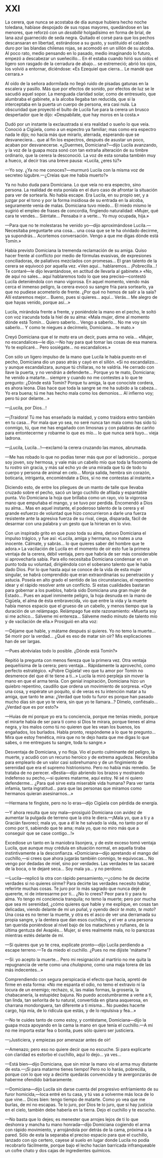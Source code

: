 # XXI

La cerera, que nunca se acostaba de día aunque hubiera hecho noche toledana,
habíase despojado de sus ropas mayores, quedándose en las menores, que reforzó
con un *desabillé* holgadísimo en forma de brial, de lana azul guarnecido de
seda negra. Quitado el corsé para que los pechos descansaran en libertad,
estirándose a su gusto, y sustituido el calzado duro por las blandas chilenas
rojas, se acomodó en un sillón de su alcoba. Al poco rato, medio pensando en lo
pasado, medio imaginando lo futuro, empezó a descabezar un sueñecillo... En él
estaba cuando hirió sus oídos el ligero son rasgado de la cerradura de abajo...
se estremeció; abrió los ojos, los volvió a entornar, diciéndose: «Es Ezequiel
que cierra... Le mandé que cerrara.»

Al oído de la señora adormilada no llegó ruido de pisadas gatunas en la
escalera y pasillo. Más que por efectos de sonido, por efectos de luz se le
sacudió aquel sopor. La menguada claridad solar, como de entresuelo, que
alumbraba el gabinete, a la alcoba llegaba tan reducida, que si la interceptaba
en la puerta un cuerpo de persona, era casi nula. La obscuridad que proyectó el
bulto de Lucila fue para la cerera un brusco despertador que le dijo:
«Despabílate, que hay moros en la costa.»

Dudó por un instante la exclaustrada si era realidad o sueño lo que veía.
Conoció a Cigüela, como a un espectro ya familiar; mas como era espectro nada
le dijo; no hacía más que mirarlo, aterrada, esperando que se desvaneciera...
que al fin los espectros, después de asustar un poco, acaban por desvanecerse.
«¿Duermes, Domiciana?—dijo Lucila avanzando, y la voz de la guapa moza sonó con
tan extraña alteración de su timbre ordinario, que la cerera la desconoció. La
voz de esta sonaba también muy a hueco, al decir tras una breve pausa: «Lucila,
¿eres tú?»

—Yo soy. ¿Ya no me conoces?—murmuró Lucila con la misma voz de secreteo
lúgubre.—¿Creías que me había muerto?»

Ya no hubo duda para Domiciana. Lo que veía no era espectro, sino persona. La
realidad de esta poníala en el duro caso de afrontar la situación para ver de
sortearla. No había escape. Era Lucila, en su propio ser, y a juzgar por el
tono y por la forma insidiosa de su entrada en la alcoba, seguramente venía de
malas. Domiciana tuvo miedo... El miedo mismo le sugirió el empleo de frases de
concordia, fingiendo naturalidad: «Mujer, qué cara te vendes... Siéntate...
Pensaba ir a verte... Yo muy ocupada, hija.»

—Para que no te molestaras he venido yo—dijo aproximándose Lucila.—Necesitaba
preguntarte una cosa... una cosa que se te ha olvidado decirme, ya supondrás...
Acortemos conversación. Vengo a que me digas dónde está Tomín.»

Había previsto Domiciana la tremenda reclamación de su amiga. Quiso hacer
frente al conflicto por medio de fórmulas evasivas, de expresiones
conciliadoras, de paliativos mezclados con promesas... El gran talento de la
cerera se equivocó por aquella vez. «Ven aquí... hablaremos... ¡Pobrecilla...!
Te contaré—le dijo levantándose, en actitud de llevarla al gabinete.» «No, de
aquí no sales... aquí hablaremos todo lo que sea preciso—contestó Lucila
deteniéndola con mano vigorosa. En aquel momento, viendo más cerca el inmenso
peligro, la cerera evocó su sangre fría para sortearlo, ya que no pudiese
acometerlo de frente. ¿Por qué no hemos de salir a la sala? Allí estaremos
mejor... Bueno, pues si quieres... aquí... Verás... Me alegro de que hayas
venido, porque así...»

Lucila, mirándola frente a frente, y poniéndole la mano en el pecho, le soltó
con voz iracunda toda la hiel de su alma: «Mala mujer, dime al momento dónde
está Tomín... Quiero saberlo... Vengo a saberlo... No me voy sin saberlo...
Y como te niegues a decírmelo, Domiciana... te mato.»

Creyó Domiciana que el *te mato* era un decir, pues arma no veía... «Mujer, no
escandalices—le dijo.—No hay para qué tomar las cosas de esa manera. Yo te
explicaré... Pero sosiégate... no escandalices.»

Con sólo un ligero impulso de la mano que Lucila le había puesto en el pecho,
Domiciana dio un paso atrás y cayó en el sillón. «Si no escandalizo... y aunque
escandalizara, aunque tú chillaras, no te valdría. He cerrado con llave la
puerta, y no vendrán a defenderte... Porque yo te mato, Domiciana; he venido
a matarte... siempre y cuando no me contestes a lo que te pregunto: ¿Dónde está
Tomín? Porque tu amiga, la que conociste cordera, es ahora leona. Días hace que
toda la sangre se me ha subido a la cabeza... Yo era buena; tú me has hecho
mala como los demonios... Al infierno voy; pero tú por delante...»

—¡Lucila, por Dios...!

—¡Traidora! Tú me has enseñado la maldad, y como traidora entro también en tu
casa... Por mala que yo sea, no seré nunca tan mala como has sido tú conmigo,
tú, que me has engañado con limosnas y con palabras de cariño para entontecerme
y robarme lo que es mío... lo que nunca será tuyo... vieja ladrona.

—¡Lucila, Lucila...!—exclamó la cerera cruzando las manos, abrumada.

—Me has robado lo que no podías tener más que por el ladronicio... porque soy
joven, soy hermosa, y vale más un cabello mío que toda la fisonomía de tu
rostro sin gracia, y más sal echo yo de una mirada que tú de todo tu cuerpo
y persona de animal en celo... Monja salida, hembra sin corazón, boticaria,
intriganta, encomiéndate a Dios, sí no me contestas al instante.»

Diciendo esto, de entre los pliegues de un manto de talle que llevaba cruzado
sobre el pecho, sacó un largo cuchillo de afilada y espantable punta. Vio
Domiciana la hoja que brillaba como un rayo, vio la vigorosa mano que empuñaba
el mango, y se tuvo por perdida. Encomendó a Dios su alma... Mas en aquel
instante, el poderoso talento de la cerera y el grande esfuerzo de voluntad que
hizo concurrieron a darle una fuerza resistente ante la agresiva fuerza de su
rival, ciega, disparada, fácil de desarmar con una palabra y un gesto que la
hirieran en lo vivo.

Con un inspirado grito en que puso toda su alma, detuvo Domiciana el impulso
trágico, y fue así: «Lucila, amiga y hermana, no mates a una inocente. Cálmate,
y sabrás... lo que quieres saber del hombre que te adora.» La vacilación de
Lucila en el momento de oír esto fue la primera ventaja de la cerera, débil
ventaja, pero que habría de ser más considerable si aprovecharla sabía. Para
ello necesitaba Domiciana condensar en un punto toda su voluntad, dirigiéndola
con el soberano talento que le había dado Dios. Por lo que hasta aquí se conoce
de la vida de esta mujer singular, se habrá comprendido que eran
extraordinarias su penetración y astucia. Poseía en alto grado el sentido de
las circunstancias, el repentino idear y el rápido resolver ante un conflicto.
Si estas cualidades bastaran para gobernar a los pueblos, habría sido Domiciana
una gran mujer de Estado... Pues en aquel inminente peligro, la hoja desnuda en
la mano de Cigüela, el alma de ésta embravecida, vio que entre la vida y la
muerte había menos espacio que el grueso de un cabello, y menos tiempo que la
duración de un relámpago. Relámpago fue este razonamiento: «Muerta soy si me
achico... Sálveme mi entereza... Sálveme medio minuto de talento mío y de
vacilación de ella.» Prosiguió en alta voz:

—Déjame que hable, y mátame después si quieres. Yo no temo la muerte... Sé
morir por la verdad... ¿Qué es eso de matar sin oír? Mis explicaciones han de
ser largas.

—Pues abrévialas todo lo posible. ¿Dónde está Tomín?»

Repitió la pregunta con menos fiereza que la primera vez. Otra ventaja
pequeñísima de la cerera; pero ventaja... Rápidamente la aprovechó, como
perfecto estratégico. «¡Pobre Cigüela! veo que tu amor por Tomín no desmerece
del que él te tiene a ti...» Lucila la miró perpleja sin mover la mano en que
el arma tenía. Con genial inspiración, Domiciana hizo un quiebro repentino,
caudillo que ordena un movimiento de sorpresa. «Oye una cosa, y espérate un
poquito, si de veras es tu intención matar a tu amiga, que tanto te ama:
¿Verdad que todo tu furor es porque han pasado mucho días sin que yo te viera,
sin que yo te llamara...? Dímelo, confiésalo... ¿Verdad que es por esto?»

—Huías de mí porque yo era tu conciencia, porque me tenías miedo, porque el
mirarte había de ser para ti como si Dios te mirara, porque tienes el alma
negra, y los malos como tú no quieren que les vean los buenos, los engañados,
los burlados. Habla pronto, respóndeme a lo que te pregunto... Mira que estoy
frenética, mira que no te dejo hasta que me digas lo que sabes, o me entregues
tu sangre, toda tu sangre.»

Desventaja de Domiciana, y no floja. Vio el punto culminante del peligro, la
muerte, y acudió con un recurso heroico y de extrema agudeza. Necesitaba para
emplearlo de un valor casi sobrehumano y de un fingimiento de serenidad que era
el supremo histrionismo. Pero no había más remedio. Se trataba de no perecer.
«Bestia—dijo abriendo los brazos y mostrando indefenso su pecho,—si quieres
matarme, aquí estoy. Ni sé ni quiero defenderme... ¿Para qué sirve esta
miserable vida humana? Para ver tanta infamia, tanta ingratitud... para que las
personas que miramos como hermanos quieran asesinarnos...»

—Hermana te fingiste, pero no lo eras—dijo Cigüela con pérdida de energía.

—Y ahora resulta que soy mala—prosiguió Domiciana con avidez de aumentar la
pulgada de terreno que la otra le diera.—¡Mala yo, que a ti y a Gracián
favorecí; mala yo, que a él le he salvado la vida, no tanto por él como por ti,
sabiendo que te ama; mala yo, que no miro más que a conseguir que se case
contigo...!»

Excediose un tanto en la maniobra lisonjera, y de este exceso tomó ventaja
Lucila, que aunque muy crédula en situación normal, en aquella tiraba
instintivamente a la desconfianza. «Domiciana—dijo apretando el mango del
cuchillo,—si crees que ahora jugarás también conmigo, te equivocas... No vengo
por dedadas de miel, sino por verdades. Las verdades te las sacaré de la boca,
o te dejaré seca... Soy mala ya... y no perdono.

—Lucila—replicó la otra con rápido pensamiento,—¿cómo he de decirte verdades si
no quieres oírme? Para decirte las verdades necesito hablar, referirte muchas
cosas. Te juro por lo más sagrado que nunca dejé de quererte, ni de interesarme
por ti... ¿No lo crees? Peor para ti y para tu alma. Yo tengo mi conciencia
tranquila; no temo la muerte; pero por mucha que sea mi serenidad, ¿cómo
quieres que hable y me explique, en cosas tan delicadas, viendo delante de mí
un puñal, y oyendo decir *te mato*, *te mato*? Una cosa es no temer la muerte,
y otra es el asco de ver una derramada su propia sangre, y la dentera que dan
esos cuchillos, y el ver a una persona tan querida poniéndose al nivel bajo de
los matachines y rufianes, de la última gentuza del Avapiés... Mujer, si eres
realmente mala, no lo parezcas mientras estés delante de mí.

—Si quieres que yo te crea, explícate pronto—dijo Lucila perdiendo a escape
terreno.—Te da miedo el cuchillo. ¿Pues no me dijiste 'mátame'?

—Sí: yo acepto la muerte... Pero mi resignación al martirio no me quita la
repugnancia de verte como una *chulapona*, como una maja torera de las más
indecentes...»

Comprendiendo con segura perspicacia el efecto que hacía, apretó de firme en
esta forma: «No me espanta el odio, no temo el extravío ni la locura de un
enemigo; rechazo, sí, las malas formas, la grosería, la chabacanería, la
estupidez bajuna. No puedo acostumbrarme a verte a ti, tan linda, tan señorita
de tu natural, convertida en gitana asquerosa, en charrana mondonguera, tan
diferente a ti misma... No puedes hacerte cargo, hija mía, de lo ridícula que
estás, y de lo repulsiva y fea...»

—No te cuides tanto de como estoy, y contéstame, Domiciana—dijo la guapa moza
apoyando en la cama la mano en que tenía el cuchillo.—A mí no me importa estar
fea o bonita, pues sólo quiero ser justiciera.

—¡Justiciera, y empiezas por amenazar antes de oír!

—Amenazo; pero eso no quiere decir que no escuche. Si para explicarte con
claridad es estorbo el cuchillo, aquí lo dejo... ya ves...

—Está bien—dijo Domiciana, que sin mirar la mano vio el arma muy distante de
esta.—¡Si para matarme tienes tiempo! Pero no lo harás, pobrecilla, porque con
lo que voy a decirte quedarás convencida y te avergonzarás de haberme ofendido
bárbaramente.

—Domiciana—dijo Lucila sin darse cuenta del progresivo enfriamiento de su furor
homicida,—loca entré en tu casa, y tú vas a volverme más loca de lo que vine...
Dices bien: tengo tiempo de matarte. Como yo vea que me burlas, de mí no
escapas. Te lo juro, por Dios te lo juro, que si hay justicia en el cielo,
también debe haberla en la tierra. Dejo el cuchillo y te escucho.

—No basta que lo dejes; es menester que arrojes lejos de ti lo que deshonra
y mancha tu mano honrada—dijo Domiciana cogiendo el arma con rápido movimiento,
y arrojándola por detrás de la cama, próxima a la pared. Sólo de esta la
separaba el preciso espacio para que el cuchillo, lanzado con ojo certero,
cayese al suelo en lugar donde Lucila no podía recobrarlo fácilmente, porque
bajo el lecho hacían barricada infranqueable un cofre chato y dos cajas de
ingredientes químicos.
